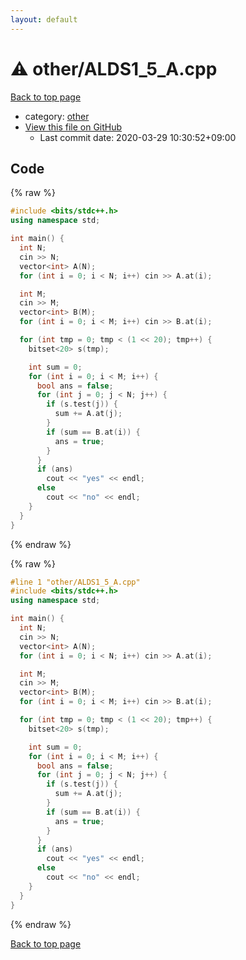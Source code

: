```yaml
---
layout: default
---
```


<!-- mathjax config similar to math.stackexchange -->
<script type="text/javascript" async
  src="https://cdnjs.cloudflare.com/ajax/libs/mathjax/2.7.5/MathJax.js?config=TeX-MML-AM_CHTML">
</script>
<script type="text/x-mathjax-config">
  MathJax.Hub.Config({
    TeX: { equationNumbers: { autoNumber: "AMS" }},
    tex2jax: {
      inlineMath: [ ['$','$'] ],
      processEscapes: true
    },
    "HTML-CSS": { matchFontHeight: false },
    displayAlign: "left",
    displayIndent: "2em"
  });
</script>

<script type="text/javascript" src="https://cdnjs.cloudflare.com/ajax/libs/jquery/3.4.1/jquery.min.js"></script>
<script src="https://cdn.jsdelivr.net/npm/jquery-balloon-js@1.1.2/jquery.balloon.min.js" integrity="sha256-ZEYs9VrgAeNuPvs15E39OsyOJaIkXEEt10fzxJ20+2I=" crossorigin="anonymous"></script>
<script type="text/javascript" src="../../assets/js/copy-button.js"></script>
<link rel="stylesheet" href="../../assets/css/copy-button.css" />


# :warning: other/ALDS1_5_A.cpp

<a href="../../index.html">Back to top page</a>

* category: <a href="../../index.html#795f3202b17cb6bc3d4b771d8c6c9eaf">other</a>
* <a href="{{ site.github.repository_url }}/blob/master/other/ALDS1_5_A.cpp">View this file on GitHub</a>
    - Last commit date: 2020-03-29 10:30:52+09:00




## Code

<a id="unbundled"></a>
{% raw %}
```cpp
#include <bits/stdc++.h>
using namespace std;

int main() {
  int N;
  cin >> N;
  vector<int> A(N);
  for (int i = 0; i < N; i++) cin >> A.at(i);

  int M;
  cin >> M;
  vector<int> B(M);
  for (int i = 0; i < M; i++) cin >> B.at(i);

  for (int tmp = 0; tmp < (1 << 20); tmp++) {
    bitset<20> s(tmp);

    int sum = 0;
    for (int i = 0; i < M; i++) {
      bool ans = false;
      for (int j = 0; j < N; j++) {
        if (s.test(j)) {
          sum += A.at(j);
        }
        if (sum == B.at(i)) {
          ans = true;
        }
      }
      if (ans)
        cout << "yes" << endl;
      else
        cout << "no" << endl;
    }
  }
}

```
{% endraw %}

<a id="bundled"></a>
{% raw %}
```cpp
#line 1 "other/ALDS1_5_A.cpp"
#include <bits/stdc++.h>
using namespace std;

int main() {
  int N;
  cin >> N;
  vector<int> A(N);
  for (int i = 0; i < N; i++) cin >> A.at(i);

  int M;
  cin >> M;
  vector<int> B(M);
  for (int i = 0; i < M; i++) cin >> B.at(i);

  for (int tmp = 0; tmp < (1 << 20); tmp++) {
    bitset<20> s(tmp);

    int sum = 0;
    for (int i = 0; i < M; i++) {
      bool ans = false;
      for (int j = 0; j < N; j++) {
        if (s.test(j)) {
          sum += A.at(j);
        }
        if (sum == B.at(i)) {
          ans = true;
        }
      }
      if (ans)
        cout << "yes" << endl;
      else
        cout << "no" << endl;
    }
  }
}

```
{% endraw %}

<a href="../../index.html">Back to top page</a>

